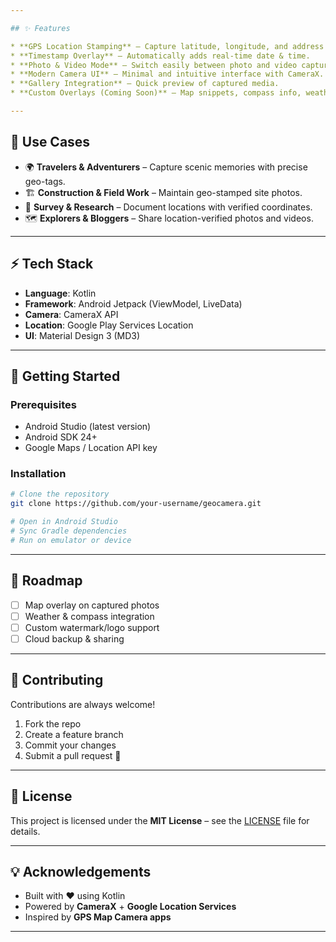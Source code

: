 ```yaml
---

## ✨ Features

* **GPS Location Stamping** – Capture latitude, longitude, and address with every photo.
* **Timestamp Overlay** – Automatically adds real-time date & time.
* **Photo & Video Mode** – Switch easily between photo and video capture.
* **Modern Camera UI** – Minimal and intuitive interface with CameraX.
* **Gallery Integration** – Quick preview of captured media.
* **Custom Overlays (Coming Soon)** – Map snippets, compass info, weather details.

---
```


## 🎯 Use Cases

* 🌍 **Travelers & Adventurers** – Capture scenic memories with precise geo-tags.
* 🏗 **Construction & Field Work** – Maintain geo-stamped site photos.
* 🚁 **Survey & Research** – Document locations with verified coordinates.
* 🗺 **Explorers & Bloggers** – Share location-verified photos and videos.

---

## ⚡ Tech Stack

* **Language**: Kotlin
* **Framework**: Android Jetpack (ViewModel, LiveData)
* **Camera**: CameraX API
* **Location**: Google Play Services Location
* **UI**: Material Design 3 (MD3)

---

## 🚀 Getting Started

### Prerequisites

* Android Studio (latest version)
* Android SDK 24+
* Google Maps / Location API key

### Installation

```bash
# Clone the repository
git clone https://github.com/your-username/geocamera.git

# Open in Android Studio
# Sync Gradle dependencies
# Run on emulator or device
```

---

## 🔮 Roadmap

* [ ] Map overlay on captured photos
* [ ] Weather & compass integration
* [ ] Custom watermark/logo support
* [ ] Cloud backup & sharing

---

## 🤝 Contributing

Contributions are always welcome!

1. Fork the repo
2. Create a feature branch
3. Commit your changes
4. Submit a pull request 🚀

---

## 📜 License

This project is licensed under the **MIT License** – see the [LICENSE](LICENSE) file for details.

---

## 💡 Acknowledgements

* Built with ❤️ using Kotlin
* Powered by **CameraX** + **Google Location Services**
* Inspired by **GPS Map Camera apps**

---

